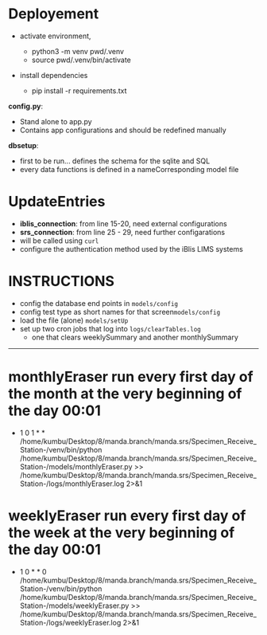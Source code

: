 # Deployement
- activate environment,
  - python3 -m venv pwd/.venv
  - source pwd/.venv/bin/activate

- install dependencies
  - pip install -r requirements.txt

**config.py**:
- Stand alone to app.py
- Contains app configurations and should be redefined manually

**dbsetup**:
- first to be run... defines the schema for the sqlite and SQL
- every data functions is defined in a nameCorresponding model file


# UpdateEntries
- **iblis_connection**: from line 15-20, need external configurations
- **srs_connection**: from line 25 - 29, need further configarations
- will be called using `curl` 
- configure the authentication method used by the iBlis LIMS systems 


# INSTRUCTIONS
- config the database end points in `models/config`
- config test type as short names for that screen`models/config`
- load the file (alone) `models/setUp`
- set up two cron jobs that log into `logs/clearTables.log`
    - one that clears weeklySummary and another monthlySummary
______________


# monthlyEraser run every first day of the month at the very beginning of the day 00:01
- 1 0 1 * * /home/kumbu/Desktop/8/manda.branch/manda.srs/Specimen_Receive_Station-/venv/bin/python /home/kumbu/Desktop/8/manda.branch/manda.srs/Specimen_Receive_Station-/models/monthlyEraser.py >> /home/kumbu/Desktop/8/manda.branch/manda.srs/Specimen_Receive_Station-/logs/monthlyEraser.log 2>&1

# weeklyEraser run every first day of the week at the very beginning of the day 00:01
- 1 0 * * 0 /home/kumbu/Desktop/8/manda.branch/manda.srs/Specimen_Receive_Station-/venv/bin/python /home/kumbu/Desktop/8/manda.branch/manda.srs/Specimen_Receive_Station-/models/weeklyEraser.py >> /home/kumbu/Desktop/8/manda.branch/manda.srs/Specimen_Receive_Station-/logs/weeklyEraser.log 2>&1

